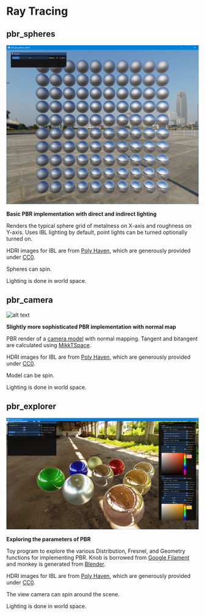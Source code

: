# Ray Tracing

## pbr_spheres
![alt text](../../images/screenshots/pbr/pbr_spheres.png?raw=true)

**Basic PBR implementation with direct and indirect lighting**

Renders the typical sphere grid of metalness on X-axis and roughness on Y-axis. 
Uses IBL lighting by default, point lights can be turned optionally turned on.

HDRI images for IBL are from [Poly Haven](https://polyhaven.com/hdris), which are generously provided under [CC0](https://polyhaven.com/license).

Spheres can spin.

Lighting is done in world space.

## pbr_camera
![alt text](../../images/screenshots/pbr/pbr_camera.png?raw=true)

**Slightly more sophisticated PBR implementation with normal map**

PBR render of a [camera model](https://sketchfab.com/3d-models/dae-bilora-bella-46-camera-game-ready-asset-eeb9d9f0627f4783b5d16a8732f0d1a4)
with normal mapping. Tangent and bitangent are calculated using [MikkTSpace](https://github.com/mmikk/MikkTSpace).

HDRI images for IBL are from [Poly Haven](https://polyhaven.com/hdris), which are generously provided under [CC0](https://polyhaven.com/license).

Model can be spin.

Lighting is done in world space.

## pbr_explorer
![alt text](../../images/screenshots/pbr/pbr_explorer.png?raw=true)

**Exploring the parameters of PBR**

Toy program to explore the various Distribution, Fresnel, and Geometry functions for implementing
PBR. Knob is borrowed from [Google Filament](https://github.com/google/filament) and monkey is generated from [Blender](https://www.blender.org/).

HDRI images for IBL are from [Poly Haven](https://polyhaven.com/hdris), which are generously provided under [CC0](https://polyhaven.com/license).

The view camera can spin around the scene.

Lighting is done in world space.

